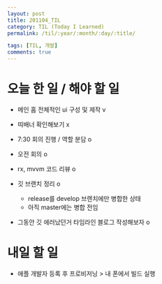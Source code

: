 ```yaml
---
layout: post
title: 201104_TIL
category: TIL (Today I Learned)
permalink: /til/:year/:month/:day/:title/

tags: [TIL, 개발]
comments: true
---
```


# 오늘 한 일 / 해야 할 일


- 메인 홈 전체적인 ui 구성 및 제작 v
- 띠배너 확인해보기 x

- 7:30 회의 진행 / 역할 분담 o

- 오전 회의 o
- rx, mvvm 코드 리뷰 o
- 깃 브랜치 정리 o
  - release를 develop 브랜치에만 병합한 상태
  - 아직 master에는 병합 전임
- 그동안 깃 에러났던거 타임라인 블로그 작성해보자 o


# 내일 할 일

- 애플 개발자 등록 후 프로비저닝 > 내 폰에서 빌드 실행
